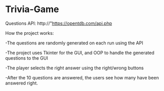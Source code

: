 # Trivia-Game

Questions API: http://"https://opentdb.com/api.php

How the project works:

-The questions are randomly generated on each run using the API

-The project uses Tkinter for the GUI, and OOP to handle the generated questions to the GUI

-The player selects the right answer using the right/wrong buttons

-After the 10 questions are answered, the users see how many have been answered right.
